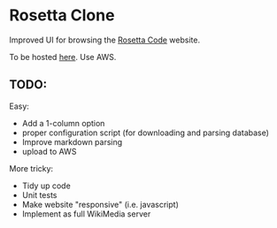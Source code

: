 Rosetta Clone
=============

Improved UI for browsing the [Rosetta Code](www.rosettacode.org) website.

To be hosted [here](www.rosettaclone.org). Use AWS.


TODO:
-----

Easy:

- Add a 1-column option
- proper configuration script (for downloading and parsing database)
- Improve markdown parsing
- upload to AWS

More tricky:

- Tidy up code
- Unit tests
- Make website "responsive" (i.e. javascript) 
- Implement as full WikiMedia server
